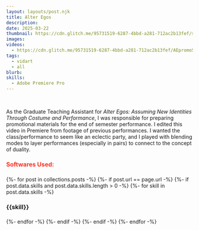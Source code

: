 ```yaml
---
layout: layouts/post.njk
title: Alter Egos
description: 
date: 2025-03-22
thumbnail: https://cdn.glitch.me/95731519-6287-4bbd-a281-712ac2b13fef/still9.png?v=1745335684155
images: 
videos:
  - https://cdn.glitch.me/95731519-6287-4bbd-a281-712ac2b13fef/AEpromoS25_final.mp4?v=1745335579495
tags: 
  - vidart 
  - all
blurb:
skills:
  - Adobe Premiere Pro
---
```

 <br>
 <div class="cont">
<p class="desc">
  As the Graduate Teaching Assistant for <i>Alter Egos: Assuming New Identities Through Costume and Performance</i>, I was responsible for preparing promotional materials
  for the end of semester performance. I edited this video in Premiere from footage of previous performances. I wanted the class/performance to seem like an eclectic party, and I played with blending modes to 
  layer performances (especially in pairs) to connect to the concept of duality. 
 </p>
  </div>
<div class="skill-list">       
  <h4 style="font-size: 1rem;color: #fe2f20;">Softwares Used:</h4> 
      <div class="skills">   
    {%- for post in collections.posts -%}
  {%- if post.url == page.url -%}
    {%- if post.data.skills and post.data.skills.length > 0 -%}
      {%- for skill in post.data.skills -%}
      <h4 style="font-size: 1rem;"> {{skill}} </h4> 
      {%- endfor -%}
    {%- endif -%}
  {%- endif -%}
{%- endfor -%}  
    </div> 
  </div>
  